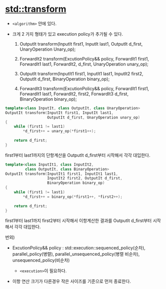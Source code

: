 [std::transform](https://en.cppreference.com/w/cpp/algorithm/transform)
============================

- `<algorithm>` 안에 있다.

- 크게 2 가지 형태가 있고 execution policy가 추가될 수 있다.

    1. OutputIt transform(InputIt first1, InputIt last1, OutputIt d_first, UnaryOperation Unary_op);
    
    2. ForwardIt2 transform(ExcutionPolicy&& policy, ForwardIt1 first1, ForwardIt1 last1, ForwardIt2, d_first, UnaryOperation unary_op);

    3. OutputIt transform(InputIt1 first1, InputIt1 last1, InputIt2 first2, OutputIt d_first, BinaryOperation binary_op);

    4. ForwardIt3 transform(ExcutionPolicy&& policy, ForwardIt1 first1, ForwardIt1 last1, ForwardIt2, first2, ForwardIt3 d_first, BinaryOperation binary_op);

```cpp
template<class InputIt, class OutputIt, class UnaryOperation>
OutputIt transform(InputIt first1, InputIt last1,
                   OutputIt d_first, UnaryOperation unary_op)
{
    while (first1 != last1)
        *d_first++ = unary_op(*first1++);
 
    return d_first;
}
```
first1부터 last1까지의 단항계산을 OutputIt d_first부터 시작해서 각각 대입한다.

```cpp
template<class InputIt1, class InputIt2, 
         class OutputIt, class BinaryOperation>
OutputIt transform(InputIt1 first1, InputIt1 last1,
                   InputIt2 first2, OutputIt d_first,
                   BinaryOperation binary_op)
{
    while (first1 != last1)
        *d_first++ = binary_op(*first1++, *first2++);
 
    return d_first;
}

```

first1부터 last1까지 first2부터 시작해서 이항계산한 결과를 OutputIt d_first부터 시작해서 각각 대입한다.

번외)

- ExcutionPolicy&& policy : std::execution::sequenced_policy(순차), parallel_policy(병렬), parallel_unsequenced_policy(병렬 비순차), unsequenced_policy(비순차)
    - `<execution>`이 필요하다.

- 이항 연산 크기가 다른경우 작은 사이즈를 기준으로 먼저 종료한다.